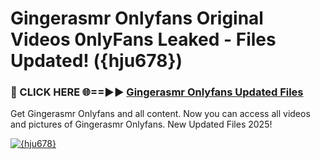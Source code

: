 # Gingerasmr Onlyfans Original Videos 0nlyFans Leaked - Files Updated! ({hju678})

<h3>🔴 CLICK HERE 🌐==►► <a href="https://tinyurl.com/ms9xzufz" rel="nofollow">Gingerasmr Onlyfans Updated Files</a></h3>

Get Gingerasmr Onlyfans and all content. Now you can access all videos and pictures of Gingerasmr Onlyfans. New Updated Files 2025!

[![{hju678}](https://i.imgur.com/PQ7UWWw.gif)](https://tinyurl.com/ms9xzufz)